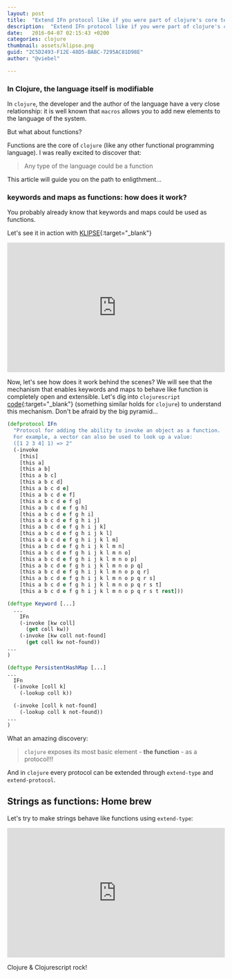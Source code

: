 ```yaml
---
layout: post
title:  "Extend IFn protocol like if you were part of clojure's core team"
description:  "Extend IFn protocol like if you were part of clojure's core team"
date:   2016-04-07 02:15:43 +0200
categories: clojure
thumbnail: assets/klipse.png
guid: "2C5D2493-F12E-48D5-BABC-7295AC81D98E"
author: "@viebel"

---
```


### In Clojure, the language itself is modifiable

In `clojure`, the developer and the author of the language have a very close relationship: it is well known that `macros` allows you to add new elements to the language of the system.

But what about functions?

Functions are the core of `clojure` (like any other functional programming language). 
I was really excited to discover that:

> Any type of the language could be a function

This article will guide you on the path to enligthment...

### keywords and maps as functions: how does it work?

You probably already know that keywords and maps could be used as functions.

Let's see it in action with [KLIPSE][app-url]{:target="_blank"}

<iframe frameborder="0" width="100%" height="300px"
    src= 
    "http://app.klipse.tech/?cljs_in=%5B(%3Aa%20%7B%3Aa%20%22A%22%7D)%20%3B%20regular%20%22keyword%20get%22%0A(%3Aa%20%20%7B%7D%20%3An%2Fa)%20%20%3B%20%22keyword%20get%22%20works%20also%20with%20not-found%20values%20like%20%60get%60%20https%3A%2F%2Fclojuredocs.org%2Fclojure.core%2Fget%20%0A%0A(%7B%3Aa%20%22A%22%7D%20%3Aa)%20%3B%20regular%20%22map%20get%22%0A(%7B%7D%20%3Aa%20%3An%2Fa)%5D%20%3B%20%22map%20get%22%20works%20also%20with%20not-found%20values%20like%20%60get%60%20https%3A%2F%2Fclojuredocs.org%2Fclojure.core%2Fget&eval_only=1">
</iframe>

Now, let's see how does it work behind the scenes?
We will see that the mechanism that enables keywords and maps to behave like function is completely open and extensible.
Let's dig into `clojurescript` [code](https://github.com/clojure/clojurescript/blob/master/src/main/cljs/cljs/core.cljs){:target="_blank"} (something similar holds for `clojure`) to understand this mechanism.
Don't be afraid by the big pyramid...

~~~clojure
(defprotocol IFn
  "Protocol for adding the ability to invoke an object as a function.
  For example, a vector can also be used to look up a value:
  ([1 2 3 4] 1) => 2"
  (-invoke
    [this]
    [this a]
    [this a b]
    [this a b c]
    [this a b c d]
    [this a b c d e]
    [this a b c d e f]
    [this a b c d e f g]
    [this a b c d e f g h]
    [this a b c d e f g h i]
    [this a b c d e f g h i j]
    [this a b c d e f g h i j k]
    [this a b c d e f g h i j k l]
    [this a b c d e f g h i j k l m]
    [this a b c d e f g h i j k l m n]
    [this a b c d e f g h i j k l m n o]
    [this a b c d e f g h i j k l m n o p]
    [this a b c d e f g h i j k l m n o p q]
    [this a b c d e f g h i j k l m n o p q r]
    [this a b c d e f g h i j k l m n o p q r s]
    [this a b c d e f g h i j k l m n o p q r s t]
    [this a b c d e f g h i j k l m n o p q r s t rest]))

(deftype Keyword [...]
  ...
    IFn
    (-invoke [kw coll]
      (get coll kw))
    (-invoke [kw coll not-found]
      (get coll kw not-found))
...
)

(deftype PersistentHashMap [...]
...
  IFn
  (-invoke [coll k]
    (-lookup coll k))

  (-invoke [coll k not-found]
    (-lookup coll k not-found))
...
)

~~~

What an amazing discovery: 

> `clojure` exposes its most basic element - **the function** - as a protocol!!!

And in `clojure` every protocol can be extended through `extend-type` and `extend-protocol`.

## Strings as functions: Home brew
Let's try to make strings behave like functions using `extend-type`:


<iframe frameborder="0" width="100%" height="300px"
    src= 
    "http://localhost:5014/index-dbg.html?cljs_in=(ns%20my.playground)%0A%0A%0A(extend-type%20js%2FString%0A%20%20IFn%0A%20%20(-invoke%20%0A%20%20%20%20(%5Bs%20coll%5D%0A%20%20%20%20%20(get%20coll%20(%2B%20%22%22%20s)))%0A%20%20%20%20(%5Bs%20coll%20not-found%5D%0A%20%20%20%20%20(get%20coll%20(%2B%20%22%22%20s)%20not-found))))%0A%0A%5B(%22a%22%20%7B%22a%22%20%22A%22%7D)%20%3B%20regular%20%22keyword%20get%22%0A(%22a%22%20%20%7B%7D%20%3An%2Fa)%20%20%3B%20%22keyword%20get%22%20works%20also%20with%20not-found%20values%20like%20%60get%60%20https%3A%2F%2Fclojuredocs.org%2Fclojure.core%2Fget%20%0A%5D&eval_only=1">
</iframe>




Clojure & Clojurescript rock!

[app-url]: http://app.klipse.tech
